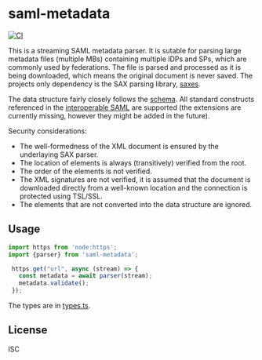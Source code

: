 # saml-metadata

[![CI](https://github.com/UM-LPM/saml-metadata/actions/workflows/node.js.yml/badge.svg)](https://github.com/UM-LPM/saml-metadata/actions/workflows/node.js.yml)

This is a streaming SAML metadata parser.
It is sutable for parsing large metadata files (multiple MBs) containing multiple IDPs and SPs, which are commonly used by federations.
The file is parsed and processed as it is being downloaded, which means the original document is never saved.
The projects only dependency is the SAX parsing library, [saxes](https://www.npmjs.com/package/saxes).

The data structure fairly closely follows the [schema](https://docs.oasis-open.org/security/saml/v2.0/saml-schema-metadata-2.0.xsd). 
All standard constructs referenced in the [interoperable SAML](https://kantarainitiative.github.io/SAMLprofiles/saml2int.html) are supported (the extensions are currently missing, however they might be added in the future).

Security considerations:
- The well-formedness of the XML document is ensured by the underlaying SAX parser.
- The location of elements is always (transitively) verified from the root.
- The order of the elements is not verified.
- The XML signatures are not verified, it is assumed that the document is downloaded directly from a well-known location and the connection is protected using TSL/SSL.
- The elements that are not converted into the data structure are ignored.

## Usage

```ts
import https from 'node:https';
import {parser} from 'saml-metadata';

 https.get("url", async (stream) => {
   const metadata = await parser(stream);
   metadata.validate();
 });
```

The types are in [types.ts](https://github.com/UM-LPM/saml-metadata/blob/master/src/types.ts).

## License
ISC

